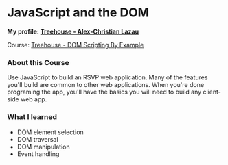 # JavaScript and the DOM

**My profile: [Treehouse - Alex-Christian Lazau](https://teamtreehouse.com/alexchristianlazau)**

Course: [Treehouse - DOM Scripting By Example](https://teamtreehouse.com/library/dom-scripting-by-example)

### About this Course

Use JavaScript to build an RSVP web application. Many of the features you'll build are common to other web applications. When you're done programing the app, you'll have the basics you will need to build any client-side web app.

### What I learned

- DOM element selection
- DOM traversal
- DOM manipulation
- Event handling
